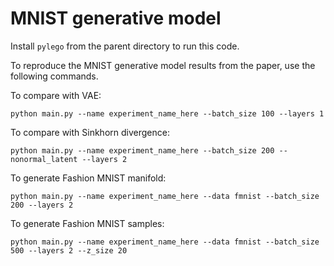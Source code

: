 # MNIST generative model

Install `pylego` from the parent directory to run this code.

To reproduce the MNIST generative model results from the paper, use the following commands.

To compare with VAE:
```
python main.py --name experiment_name_here --batch_size 100 --layers 1
```

To compare with Sinkhorn divergence:
```
python main.py --name experiment_name_here --batch_size 200 --nonormal_latent --layers 2
```

To generate Fashion MNIST manifold:
```
python main.py --name experiment_name_here --data fmnist --batch_size 200 --layers 2
```

To generate Fashion MNIST samples:
```
python main.py --name experiment_name_here --data fmnist --batch_size 500 --layers 2 --z_size 20
```
